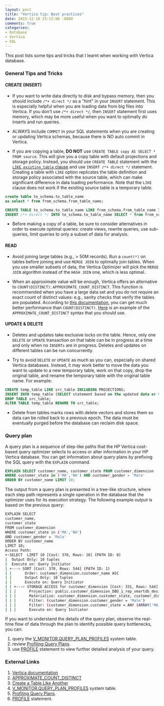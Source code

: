 ```yaml
---
layout: post
title: "Vertica tip: Best practices"
date: 2015-12-16 23:12:06 -0800
comments: true
categories: 
- Database
- Vertica
- SQL
---
```


This post lists some tips and tricks that I learnt when working with Vertica database.

### General Tips and Tricks

#### CREATE (INSERT)

* If you want to write data directly to disk and bypass memory, then you should include `/*+ direct */` as a "hint" in your `INSERT` statement. This is especially helpful when you are loading data from big files into Vertica. If you don't use `/*+ direct */`, then `INSERT` statement first uses memory, which may be more useful when you want to optimally do inserts and run queries.

* ALWAYS include `COMMIT` in your SQL statements when you are creating or updating Vertica schemas, because there is NO auto commit in Vertica.

* If you are copying a table, **DO NOT** use `CREATE TABLE copy AS SELECT * FROM source`. This will give you a copy table with default projections and storage policy. Instead, you should use `CREATE TABLE` statement with the [`LIKE existing_table` clause](https://my.vertica.com/docs/7.1.x/HTML/index.htm#Authoring/AdministratorsGuide/Tables/CreatingATableLikeAnother.htm) and use `INSERT /*+ direct */` statement. Creating a table with `LIKE` option replicates the table definition and storage policy associated with the source table, which can make significant difference in data loading performance. Note that the `LIKE` clause does not work if the existing source table is a temporary table.

``` sql DO NOT do this
create table to_schema.to_table_name
as select * from from_schema.from_table_name;
```

``` sql DO this
CREATE TABLE to_schema.to_table_name LIKE from_schema.from_table_name INCLUDING PROJECTIONS;
INSERT /*+ direct */ INTO to_schema.to_table_name SELECT * from from_schema.from_table_name;
```

* Before making a copy of a table, be sure to consider alternatives in order to execute optimal queries: create views, rewrite queries, use sub-queries, limit queries to only a subset of data for analysis.

#### READ

* Avoid joining large tables (e.g., > 50M records). Run a `count(*)` on tables before joining and use `MERGE JOIN` to optimally join tables. When you use smaller subsets of data, the Vertica Optimizer will pick the `MERGE JOIN` algorithm instead of the `HASH JOIN` one, which is less optimal.

* When an approximate value will be enough, Vertica offers an alternative to `COUNT(DISTINCT)`: `APPROXIMATE_COUNT_DISTINCT`. This function is recommended when you have a large data set and you do not require an exact count of distinct values: e.g., sanity checks that verify the tables are populated. According to [this documentation](http://my.vertica.com/docs/7.1.x/HTML/index.htm#Authoring/AnalyzingData/Optimizations/OptimizingCOUNTDISTINCTByCalculatingApproximateCounts.htm), you can get much better performance than `COUNT(DISTINCT)`. [Here](http://my.vertica.com/docs/7.1.x/HTML/index.htm#Authoring/SQLReferenceManual/Functions/Aggregate/APPROXIMATE_COUNT_DISTINCT.htm) is an example of the `APPROXIMATE_COUNT_DISTINCT` syntax that you should use.

#### UPDATE & DELETE

* Deletes and updates take exclusive locks on the table. Hence, only one `DELETE` or `UPDATE` transaction on that table can be in progress at a time and only when no `INSERTs` are in progress. Deletes and updates on different tables can be run concurrently.

* Try to avoid `DELETE` or `UPDATE` as much as you can, especially on shared Vertica databases. Instead, it may work better to move the data you want to update to a new temporary table, work on that copy, drop the original table, and rename the temporary table with the original table name. For example:

``` sql
CREATE temp_table LIKE src_table INCLUDING PROJECTIONS;
INSERT INTO temp_table (SELECT statement based on the updated data or the needed rows);
DROP TABLE src_table;
ALTER TABLE temp_table RENAME TO src_table;
```

* Delete from tables marks rows with delete vectors and stores them so data can be rolled back to a previous epoch. The data must be eventually purged before the database can reclaim disk space.

### Query plan

A query plan is a sequence of step-like paths that the HP Vertica cost-based query optimizer selects to access or alter information in your HP Vertica database. You can get information about query plans by prefixing the SQL query with the `EXPLAIN` command.

``` sql EXPLAIN statement
EXPLAIN SELECT customer_name, customer_state FROM customer_dimension
WHERE customer_state in ('MA','NH') AND customer_gender = 'Male'     
ORDER BY customer_name LIMIT 10;
```  

The output from a query plan is presented in a tree-like structure, where each step path represents a single operation in the database that the optimizer uses for its execution strategy. The following example output is based on the previous query:
 
``` bash Query Plan description
EXPLAIN SELECT
customer_name,
customer_state
FROM customer_dimension
WHERE customer_state in ('MA','NH')
AND customer_gender = 'Male'
ORDER BY customer_name
LIMIT 10;
Access Path:
+-SELECT  LIMIT 10 [Cost: 370, Rows: 10] (PATH ID: 0)
|  Output Only: 10 tuples
|  Execute on: Query Initiator
| +---> SORT [Cost: 370, Rows: 544] (PATH ID: 1)
| |      Order: customer_dimension.customer_name ASC
| |      Output Only: 10 tuples
| |      Execute on: Query Initiator
| | +---> STORAGE ACCESS for customer_dimension [Cost: 331, Rows: 544] (PATH ID: 2) 
| | |      Projection: public.customer_dimension_DBD_1_rep_vmartdb_design_vmartdb_design_node0001
| | |      Materialize: customer_dimension.customer_state, customer_dimension.customer_name
| | |      Filter: (customer_dimension.customer_gender = 'Male')
| | |      Filter: (customer_dimension.customer_state = ANY (ARRAY['MA', 'NH']))
| | |      Execute on: Query Initiator
```

If you want to understand the details of the query plan, observe the real-time flow of data through the plan to identify possible query bottlenecks, you can:

1. query the [V_MONITOR.QUERY_PLAN_PROFILES](https://my.vertica.com/docs/7.1.x/HTML/Content/Authoring/SQLReferenceManual/SystemTables/MONITOR/QUERY_PLAN_PROFILES.htm) system table.
1. review [Profiling Query Plans](https://my.vertica.com/docs/7.1.x/HTML/Content/Authoring/AdministratorsGuide/Profiling/ProfilingQueryPlanProfiles.htm).
1. use [PROFILE](https://my.vertica.com/docs/7.1.x/HTML/Content/Authoring/SQLReferenceManual/Statements/PROFILE.htm) statement to view further detailed analysis of your query.

### External Links

1. [Vertica documentation](https://my.vertica.com/docs/7.1.x/HTML/index.htm)
1. [APPROXIMATE_COUNT_DISTINCT](http://my.vertica.com/docs/7.1.x/HTML/index.htm#Authoring/SQLReferenceManual/Functions/Aggregate/APPROXIMATE_COUNT_DISTINCT.htm)
1. [Create a Table Like Another](https://my.vertica.com/docs/7.1.x/HTML/index.htm#Authoring/AdministratorsGuide/Tables/CreatingATableLikeAnother.htm)
1. [V_MONITOR.QUERY_PLAN_PROFILES](https://my.vertica.com/docs/7.1.x/HTML/Content/Authoring/SQLReferenceManual/SystemTables/MONITOR/QUERY_PLAN_PROFILES.htm) system table.
1. [Profiling Query Plans](https://my.vertica.com/docs/7.1.x/HTML/Content/Authoring/AdministratorsGuide/Profiling/ProfilingQueryPlanProfiles.htm).
1. [PROFILE](https://my.vertica.com/docs/7.1.x/HTML/Content/Authoring/SQLReferenceManual/Statements/PROFILE.htm) statement.